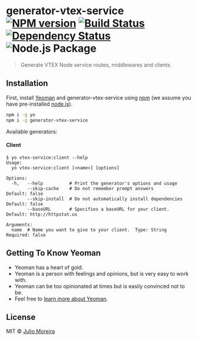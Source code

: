 # generator-vtex-service [![NPM version][npm-image]][npm-url] [![Build Status][travis-image]][travis-url] [![Dependency Status][daviddm-image]][daviddm-url] ![Node.js Package][github-action-image]

> Generate VTEX Node service routes, middlewares and clients

## Installation

First, install [Yeoman](http://yeoman.io) and generator-vtex-service using [npm](https://www.npmjs.com/) (we assume you have pre-installed [node.js](https://nodejs.org/)).

```bash
npm i -g yo
npm i -g generator-vtex-service
```

Available generators:

#### Client

```console
$ yo vtex-service:client --help
Usage:
  yo vtex-service:client [<name>] [options]

Options:
  -h,   --help          # Print the generator's options and usage
        --skip-cache    # Do not remember prompt answers             Default: false
        --skip-install  # Do not automatically install dependencies  Default: false
        --baseURL       # Specifies a baseURL for your client.       Default: http://httpstat.us

Arguments:
  name  # Name you want to give to your client.  Type: String  Required: false
```

## Getting To Know Yeoman

- Yeoman has a heart of gold.
- Yeoman is a person with feelings and opinions, but is very easy to work with.
- Yeoman can be too opinionated at times but is easily convinced not to be.
- Feel free to [learn more about Yeoman](http://yeoman.io/).

## License

MIT © [Julio Moreira](http://juliomoreira.pro)

[npm-image]: https://badge.fury.io/js/generator-vtex-service.svg
[npm-url]: https://npmjs.org/package/generator-vtex-service
[travis-image]: https://travis-ci.com/juliomoreira/generator-vtex-service.svg?branch=master
[travis-url]: https://travis-ci.com/juliomoreira/generator-vtex-service
[daviddm-image]: https://david-dm.org/juliomoreira/generator-vtex-service.svg?theme=shields.io
[daviddm-url]: https://david-dm.org/juliomoreira/generator-vtex-service
[github-action-image]: https://github.com/juliomoreira/generator-vtex-service/workflows/Node.js%20Package/badge.svg
